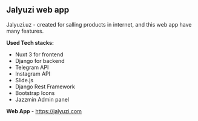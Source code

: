 ## Jalyuzi web app
Jalyuzi.uz - created for salling products in internet, and this web app have many features. 

 

 **Used Tech stacks:**
   
- Nuxt 3  for frontend
- Django for backend
- Telegram API
- Instagram API
- Slide.js
- Django Rest Framework
- Bootstrap Icons
- Jazzmin Admin panel

**Web App** -  https://jalyuzi.com

    

